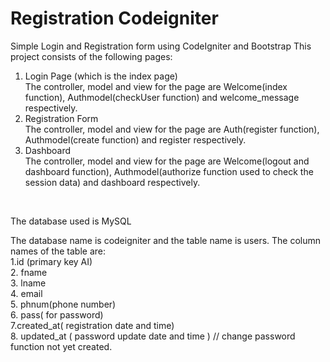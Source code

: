 # Registration Codeigniter
Simple Login and Registration form using CodeIgniter and Bootstrap
This project consists of the following pages:
1. Login Page (which is the index page)</br>
     The controller, model and view for the page are Welcome(index function), Authmodel(checkUser function) and welcome_message respectively.</br>
2. Registration Form</br>
  The controller, model and view for the page are Auth(register function), Authmodel(create function) and register respectively.</br>
3. Dashboard</br>
  The controller, model and view for the page are Welcome(logout and dashboard function), Authmodel(authorize function used to check the session data) and dashboard respectively.
</br>

The database used is MySQL </br>

The database name is codeigniter and the table name is users.
The column names of the table are:</br>
1.id (primary key AI)</br>
2. fname </br>
3. lname</br>
4. email</br>
5. phnum(phone number)</br>
6. pass( for password)</br>
7.created_at( registration date and time)</br>
8. updated_at ( password update date and time ) // change password function not yet created.

